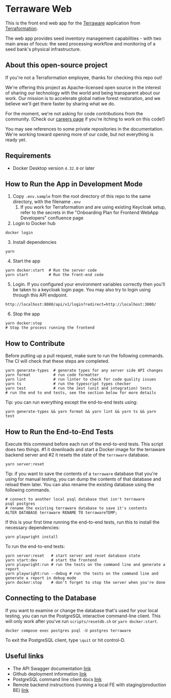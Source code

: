 # Terraware Web

This is the front end web app for the [Terraware](https://terraware.io/) application from [Terraformation](https://terraformation.com/).

The web app provides seed inventory management capabilities - with two main areas of focus: the seed processing workflow and monitoring of a seed bank's physical infrastructure.

## About this open-source project

If you're not a Terraformation employee, thanks for checking this repo out!

We're offering this project as Apache-licensed open source in the interest of sharing our technology with the world and being transparent about our work. Our mission is to accelerate global native forest restoration, and we believe we'll get there faster by sharing what we do.

For the moment, we're not asking for code contributions from the community. (Check our [careers page](https://www.terraformation.com/about/careers) if you're itching to work on this code!)

You may see references to some private repositories in the documentation. We're working toward opening more of our code, but not everything is ready yet.

## Requirements

- Docker Desktop version `4.32.0` or later

## How to Run the App in Development Mode

1. Copy `.env.sample` from the root directory of this repo to the same directory, with the filename `.env`
   1. If you work for Terraformation and are using existing Keycloak setup, refer to the secrets in the "Onboarding Plan for Frontend WebApp Developers" confluence page
2. Login to Docker hub

```shell
docker login
```

3. Install dependencies

```shell
yarn
```

4. Start the app

```shell
yarn docker:start  # Run the server code
yarn start         # Run the front-end code
```

5. Login. If you configured your environment variables correctly then you'll be taken to a keycloak login page. You may also try to login using through this API endpoint.

```shell
http://localhost:8080/api/v1/login?redirect=http://localhost:3000/
```

6. Stop the app

```shell
yarn docker:stop
# Stop the process running the frontend
```

## How to Contribute

Before putting up a pull request, make sure to run the following commands. The CI will check that these steps are completed.

```shell
yarn generate-types  # generate types for any server side API changes
yarn format          # run code formatter
yarn lint            # run linter to check for code quality issues
yarn ts              # run the typescript types checker
yarn test            # run the Jest (unit and integration) tests
# run the end to end tests, see the section below for more details
```

Tip: you can run everything except the end-to-end tests using:

```shell
yarn generate-types && yarn format && yarn lint && yarn ts && yarn test
```

## How to Run the End-to-End Tests

Execute this command before each run of the end-to-end tests. This script does two things. #1 it downloads and start a Docker image for the terraware backend server and #2 it resets the state of the `terraware` database.

```shell
yarn server:reset
```

Tip: if you want to save the contents of a `terraware` database that you're using for manual testing, you can dump the contents of that database and reload them later. You can also rename the existing database using the following commands.

```shell
# connect to another local psql database that isn't terraware
psql postgres
# rename the existing terraware database to save it's contents
ALTER DATABASE terraware RENAME TO terrawareTEMP;
```

If this is your first time running the end-to-end tests, run this to install the necessary dependencies:

```shell
yarn playwright install
```

To run the end-to-end tests:

```shell
yarn server:reset   # start server and reset database state
yarn start:dev      # start the frontend
yarn playwright:run # run the tests on the command line and generate a report
yarn playwright:run --debug # run the tests on the command line and generate a report in debug mode
yarn docker:stop    # don't forget to stop the server when you're done
```

## Connecting to the Database

If you want to examine or change the database that's used for your local testing, you can run the PostgreSQL interactive command-line client. This will only work after you've run `scripts/resetdb.sh` or `yarn docker:start`.

```shell
docker compose exec postgres psql -U postgres terraware
```

To exit the PostgreSQL client, type `\quit` or hit control-D.

## Useful links

- The API Swagger documentation [link](http://localhost:8080/docs)
- Github deployment information [link](https://github.com/terraware/terraware-web/actions/workflows/workflow.yml)
- PostgreSQL command line client docs [link](https://www.postgresql.org/docs/current/app-psql.html)
- Remote backend instructions (running a local FE with staging/production BE) [link](https://github.com/terraware/terraware-web/tree/main/remote-backend#readme)
